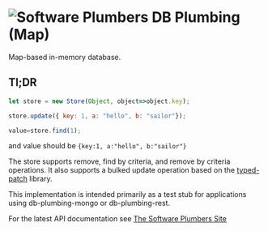 # ![Software Plumbers](http://docs.softwareplumbers.com/common/img/SquareIdent-160.png) DB Plumbing (Map)

Map-based in-memory database.

## Tl;DR

```javascript
let store = new Store(Object, object=>object.key);

store.update({ key: 1, a: "hello", b: "sailor"});

value=store.find(1);
```

and value should be `{key:1, a:"hello", b:"sailor"}`

The store supports remove, find by criteria, and remove by criteria operations. It also supports a bulked update operation based on the [typed-patch](https://npmjs.org/packages/typed-patch) library.

This implementation is intended primarily as a test stub for applications using db-plumbing-mongo or db-plumbing-rest.

For the latest API documentation see [The Software Plumbers Site](http://docs.softwareplumbers.com/typed-patch/master)